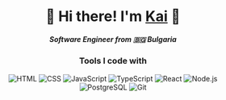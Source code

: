<div align='center' style="font-family: -apple-system, BlinkMacSystemFont, Segoe UI, Roboto, Oxygen, Ubuntu, Cantarell, Fira Sans, Droid Sans, Helvetica Neue, sans-serif;">
  <h1> 👋 Hi there! I'm  <a href="https://kaimikan.github.io/">Kai</a> 🙂</h1>
  <h5>Software Engineer from 🇧🇬 Bulgaria</h5>
  <h3>Tools I code with</h3>
  <img src="https://img.shields.io/badge/HTML-E34F26?logo=html5&logoColor=fff" alt="HTML" /> 
  <img src="https://img.shields.io/badge/CSS-1572B6?logo=css3&logoColor=fff" alt="CSS" /> 
  <img src="https://img.shields.io/badge/JavaScript-F7DF1E?logo=javascript&logoColor=000" alt="JavaScript" /> 
  <img src="https://img.shields.io/badge/TypeScript-3178C6?logo=typescript&logoColor=fff" alt="TypeScript" /> 
  <img src="https://img.shields.io/badge/React-61DAFB?logo=react&logoColor=000" alt="React" /> 
  <img src="https://img.shields.io/badge/Node.js-339933?logo=node.js&logoColor=fff" alt="Node.js" /> 
  <img src="https://img.shields.io/badge/PostgreSQL-4169E1?logo=postgresql&logoColor=fff" alt="PostgreSQL" />
  <img src="https://img.shields.io/badge/Git-F05032?logo=git&logoColor=fff" alt="Git" />
</div>
